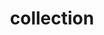 ---
title: collection
image: assets/images/feature_collection.png

cards:
  - 
    title : "Collection Management"
    description: "Managed your collection - add, remove, log, rate, just about anything you can do on BGG.com"
  - 
    title : "Feature Title2"
    description: "cool feature2"
---